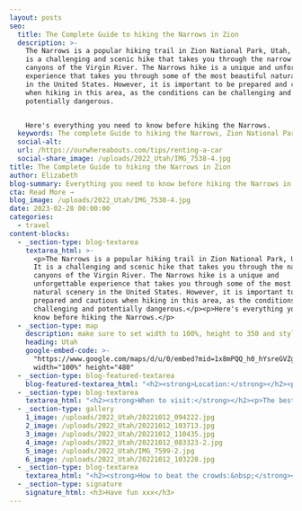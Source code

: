 ```yaml
---
layout: posts
seo:
  title: The Complete Guide to hiking the Narrows in Zion
  description: >-
    The Narrows is a popular hiking trail in Zion National Park, Utah, USA. It
    is a challenging and scenic hike that takes you through the narrow slot
    canyons of the Virgin River. The Narrows hike is a unique and unforgettable
    experience that takes you through some of the most beautiful natural scenery
    in the United States. However, it is important to be prepared and cautious
    when hiking in this area, as the conditions can be challenging and
    potentially dangerous.


    Here's everything you need to know before hiking the Narrows.
  keywords: The complete Guide to hiking the Narrows, Zion National Park, Utah, USA
  social-alt:
  url: /https://ourwhereabouts.com/tips/renting-a-car
  social-share_image: /uploads/2022_Utah/IMG_7538-4.jpg
title: The Complete Guide to hiking the Narrows in Zion
author: Elizabeth
blog-summary: Everything you need to know before hiking the Narrows in Zion National Park
cta: Read More →
blog_image: /uploads/2022_Utah/IMG_7538-4.jpg
date: 2023-02-28 00:00:00
categories:
  - travel
content-blocks:
  - _section-type: blog-textarea
    textarea_html: >-
      <p>The Narrows is a popular hiking trail in Zion National Park, Utah, USA.
      It is a challenging and scenic hike that takes you through the narrow slot
      canyons of the Virgin River. The Narrows hike is a unique and
      unforgettable experience that takes you through some of the most beautiful
      natural scenery in the United States. However, it is important to be
      prepared and cautious when hiking in this area, as the conditions can be
      challenging and potentially dangerous.</p><p>Here's everything you need to
      know before hiking the Narrows.</p>
  - _section-type: map
    description: make sure to set width to 100%, height to 350 and style to border 2
    heading: Utah
    google-embed-code: >-
      "https://www.google.com/maps/d/u/0/embed?mid=1x8mPQQ_h0_hYsreGVZgWzF8DQtVZqyU&ehbc=2E312F"
      width="100%" height="480"
  - _section-type: blog-featured-textarea
    blog-featured-textarea_html: "<h2><strong>Location:</strong></h2><p>The Narrows is a hike located in Zion National Park, Utah</p><p><strong>• Moab, Utah: </strong>300 miles.<br /><strong>• </strong><strong>Page, Arizona: </strong>118 miles.<br /><strong>•Las Vegas, Nevada: </strong>170 miles.<br /><strong>•</strong><strong>Salt Lake City, Utah: </strong>300 miles.</p><p>\_</p><h2><strong>Entrance Fee:</strong></h2><p><strong>•Private Vehicle: </strong>$35. Valid for 7 days.</p><p><strong>•</strong>We suggest getting a USA National Parks Pass for just $80 and saving money if you’re planning on visiting multiple National Parks in a year.</p><p>\_</p><h2><strong>Opening Hours:</strong></h2><p>The park is open every day of the year.</p><p>Zion Canyon Visitor Center 8 am to 5 pm</p><p>\_</p><h2><strong>Where to stay:</strong></h2><p>Springdale.</p><p><strong>Cable Mountain Lodge:</strong>&nbsp;We got a suite with a full kitchen, and a large living room with 2 couches, the bathroom was nice and clean and had everything we needed, the bed was so comfortable it was hard to leave in the morning and my favorite part of the lodge was our balcony with the beautiful view.</p><p><strong>•Price:</strong> $640 per night.</p>"
  - _section-type: blog-textarea
    textarea_html: "<h2><strong>When to visit:</strong></h2><p>The best time to hike The Narrows is during the late spring, summer, and early fall months, typically from May to September. During this time, the water levels are lower, and the weather is warm, making for a more enjoyable hiking experience but watch out for summer thunderstorms that can cause deathly flash floods.&nbsp;<br />Additionally, the hike may be more crowded during peak season, so consider visiting during the shoulder season for a more secluded experience.</p><p>\_</p><h2><strong>How long to stay:</strong></h2><p>The Narrows is 18 miles long but the beauty of the hike is that you can go as far as you like and turn back when you're ready. It is best to go in at least 3 miles up to Wall Street.</p><p>\_</p><h2><strong>Shuttles:</strong></h2><p>The shuttles run regularly from March through November, on weekends in February, and the last week in December. Zion Canyon Scenic Drive (the road that starts north of Canyon Junction) is closed to private vehicles when park shuttles are operating. Shuttles can arrive at the stops every seven minutes during the busiest days.</p><p>The first shuttle from the Visitors Center starts at 6:00 am, they are free, and you'll take it to the last stop called \"Temple of Sinawava (the ride will take about 40 mins).</p><p>•Parking at the Visitor Center is limited and if you arrive after 9:00 am you'll probably have to park in Springdale and walk or take a shuttle to the Visitor Center.</p>"
  - _section-type: gallery
    1_image: /uploads/2022_Utah/20221012_094222.jpg
    2_image: /uploads/2022_Utah/20221012_103713.jpg
    3_image: /uploads/2022_Utah/20221012_110435.jpg
    4_image: /uploads/2022_Utah/20221012_083323-2.jpg
    5_image: /uploads/2022_Utah/IMG_7599-2.jpg
    6_image: /uploads/2022_Utah/20221012_103228.jpg
  - _section-type: blog-textarea
    textarea_html: "<h2><strong>How to beat the crowds:&nbsp;</strong></h2><p>•The further you hike in, the fewer people there will be. We went in 3 miles and there weren't that many people.</p><p>•Start EARLY! The best time to start is around 8-11 am. We headed back at around 12 pm and we saw the amounts of people just arriving and it was crazy!</p><p>\_</p><h2><strong>Safety:</strong></h2><p>• There are cyanobacteria and cyanotoxins in the Virgin River &amp; Zion streams. The park monitors monthly for the presence of harmful cyanobacteria and advises you to wash off immediately, not to drink water, or touch your mouth or face after touching the water in the streams.</p><p>• Make sure there are no flash flood warnings, it can be very dangerous.</p><p>\_</p><h2><strong>How to prepare for the hike:</strong></h2><p><strong>• Dress like you will get wet: </strong>because you will! We brought our own water shoes, but you can definitely wear an old pair of sneakers or rent some shoes nearby outside the park.</p><p><strong>• Rent Equipment: </strong>This is key for those traveling in colder weather. There are many gear rentals in Springdale. If you're staying at Cable Mountain Lodge you'll get 10% off the Zion Outfitter gear rental.</p><p>You can rent the following:<br />•Dry bags/waterproof backpacks - About $10.<br />•Footwear package - Waterproof shoes and socks - Around $29 WORTH IT!<br />•Dry Pants - About $39 (Dan loved these, they kept him warm and dry, but I found the suction at the bottom unbeatable and decided not to wear it.<br />•Walking Stick - $10 - WORTH IT! The walking sticks really help you while hiking the narrows. There are many people who slip on the rocks and get hurt.<br />​&nbsp;</p>"
  - _section-type: signature
    signature_html: <h3>Have fun xxx</h3>
---
```

